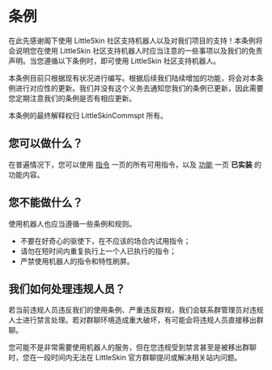 # 条例

在此先感谢阁下使用 LittleSkin 社区支持机器人以及对我们项目的支持！本条例将会说明您在使用 LittleSkin 社区支持机器人时应当注意的一些事项以及我们的免责声明。当您遵循以下条例时，即可使用 LittleSkin 社区支持机器人。

本条例目前只根据现有状况进行编写。根据后续我们陆续增加的功能，将会对本条例进行对应性的更新。我们并没有这个义务去通知您我们的条例已更新，因此需要您定期注意我们的条例是否有相应更新。

本条例的最终解释权归 LittleSkinCommspt 所有。

## 您可以做什么？

在普遍情况下，您可以使用 [指令](/commands.html) 一页的所有可用指令，以及 [功能](/functions.html) 一页 **已实装** 的功能内容。

## 您不能做什么？

使用机器人也应当遵循一些条例和规则。

- 不要在好奇心的驱使下，在不应该的场合内试用指令；
- 请勿在短时间内重复执行上一个人已执行的指令；
- 严禁使用机器人的指令和特性刷屏。

## 我们如何处理违规人员？

若当前违规人员违反我们的使用条例、严重违反群规，我们会联系群管理员对违规人士进行禁言处理。若对群聊环境造成重大破坏，有可能会将违规人员直接移出群聊。

您可能不是非常需要使用机器人的服务，但在您违规受到禁言甚至是被移出群聊时，您在一段时间内无法在 LittleSkin 官方群聊提问或解决相关站内问题。
